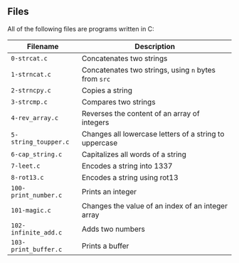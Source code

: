 ## Files
All of the following files are programs written in C:

| Filename | Description |
| -------- | ----------- |
| `0-strcat.c` | Concatenates two strings |
| `1-strncat.c` | Concatenates two strings, using `n` bytes from `src` |
| `2-strncpy.c` | Copies a string |
| `3-strcmp.c` | Compares two strings |
| `4-rev_array.c` | Reverses the content of an array of integers |
| `5-string_toupper.c` | Changes all lowercase letters of a string to uppercase |
| `6-cap_string.c` | Capitalizes all words of a string |
| `7-leet.c` | Encodes a string into 1337 |
| `8-rot13.c` | Encodes a string using rot13 |
| `100-print_number.c` | Prints an integer |
| `101-magic.c` | Changes the value of an index of an integer array |
| `102-infinite_add.c` | Adds two numbers |
| `103-print_buffer.c` | Prints a buffer |
